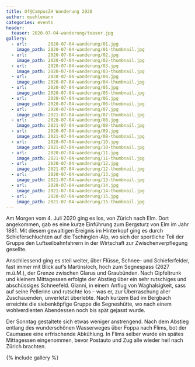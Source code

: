 ```yaml
---
title: Of@CampusZH Wanderung 2020
author: muehlemann
categories: events
header:
  teaser: 2020-07-04-wanderung/teaser.jpg
gallery:
  - url:        2020-07-04-wanderung/01.jpg
    image_path: 2020-07-04-wanderung/01-thumbnail.jpg
  - url:        2020-07-04-wanderung/02.jpg
    image_path: 2020-07-04-wanderung/02-thumbnail.jpg
  - url:        2020-07-04-wanderung/03.jpg
    image_path: 2020-07-04-wanderung/03-thumbnail.jpg
  - url:        2020-07-04-wanderung/04.jpg
    image_path: 2020-07-04-wanderung/04-thumbnail.jpg
  - url:        2020-07-04-wanderung/05.jpg
    image_path: 2020-07-04-wanderung/05-thumbnail.jpg
  - url:        2020-07-04-wanderung/06.jpg
    image_path: 2020-07-04-wanderung/06-thumbnail.jpg
  - url:        2020-07-04-wanderung/07.jpg
    image_path: 2021-07-04-wanderung/07-thumbnail.jpg
  - url:        2020-07-04-wanderung/08.jpg
    image_path: 2021-07-04-wanderung/08-thumbnail.jpg
  - url:        2020-07-04-wanderung/09.jpg
    image_path: 2021-07-04-wanderung/08-thumbnail.jpg
  - url:        2020-07-04-wanderung/10.jpg
    image_path: 2021-07-04-wanderung/10-thumbnail.jpg
  - url:        2020-07-04-wanderung/11.jpg
    image_path: 2021-07-04-wanderung/11-thumbnail.jpg
  - url:        2020-07-04-wanderung/12.jpg
    image_path: 2021-07-04-wanderung/12-thumbnail.jpg
  - url:        2020-07-04-wanderung/13.jpg
    image_path: 2021-07-04-wanderung/13-thumbnail.jpg
  - url:        2020-07-04-wanderung/14.jpg
    image_path: 2021-07-04-wanderung/14-thumbnail.jpg
  - url:        2020-07-04-wanderung/15.jpg
    image_path: 2021-07-04-wanderung/15-thumbnail.jpg
---
```


Am Morgen vom 4. Juli 2020 ging es los, von Zürich nach Elm. Dort angekommen, 
gab es eine kurze Einführung zum Bergsturz von Elm im Jahr 1881. Mit diesem 
gewaltigen Ereignis im Hinterkopf ging es durch Schieferschluchten auf die 
Tschinglen-Alp, wo sich der sportliche Teil der Gruppe den Luftseilbahnfahrern 
in der Wirtschaft zur Zwischenverpflegung gesellte.

Anschliessend ging es steil weiter, über Flüsse, Schnee- und Schieferfelder, 
fast immer mit Blick auf’s Martinsloch, hoch zum Segnespass (2627 m.ü.M.), der 
Grenze zwischen Glarus und Graubünden. Nach Gipfeltrunk und kleinem Mittagessen 
erfolgte der Abstieg über ein sehr rutschiges und abschüssiges Schneefeld. 
Gianni, in einem Anflug von Waghalsigkeit, sass auf seine Pellerine und rutschte 
los – was er, zur Überraschung aller Zuschauenden,  unverletzt überlebte. Nach 
kurzem Bad im Bergbach erreichte die siebenköpfige Gruppe die Segneshütte, wo 
nach einem wohlverdienten Abendessen noch bis spät gejasst wurde.

Der Sonntag gestaltete sich etwas weniger anstrengend. Nach dem Abstieg entlang 
des wunderschönen Wasserweges über Foppa nach Flims, bot der Caumasee eine 
erfrischende Abkühlung. In Flims selber wurde ein spätes Mittagessen 
eingenommen, bevor Postauto und Zug alle wieder heil nach Zürich brachten.

{% include gallery %}
